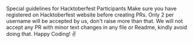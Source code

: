 Special guidelines for Hacktoberfest Participants
Make sure you have registered on Hacktoberfest website before creating PRs.
Only 2 per username will be accepted by us, don't raise more than that.
We will not accept any PR with minor text changes in any file or Readme, kindly avoid doing that.
Happy Coding! ✌️
